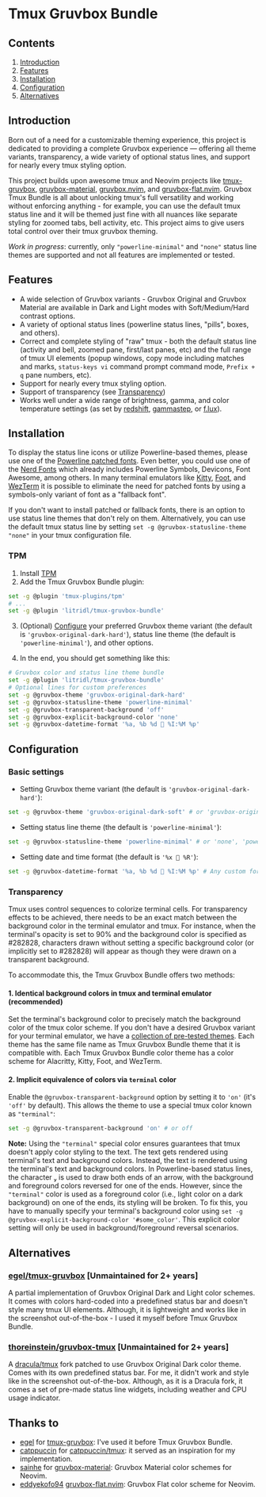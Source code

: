 # Tmux Gruvbox Bundle

## Contents

1. [Introduction](#introduction)
2. [Features](#features)
3. [Installation](#installation)
4. [Configuration](#configuration)
5. [Alternatives](#alternatives)

## Introduction

Born out of a need for a customizable theming experience, this project is dedicated to providing a complete Gruvbox experience — offering all theme variants, transparency, a wide variety of optional status lines, and support for nearly every tmux styling option.

This project builds upon awesome tmux and Neovim projects like [tmux-gruvbox](https://github.com/egel/tmux-gruvbox), [gruvbox-material](https://github.com/sainnhe/gruvbox-material), [gruvbox.nvim](https://github.com/ellisonleao/gruvbox.nvim), and [gruvbox-flat.nvim](https://github.com/eddyekofo94/gruvbox-flat.nvim).
Gruvbox Tmux Bundle is all about unlocking tmux's full versatility and working without enforcing anything - for example, you can use the default tmux status line and it will be themed just fine with all nuances like separate styling for zoomed tabs, bell activity, etc. This project aims to give users total control over their tmux gruvbox theming.

*Work in progress*: currently, only `"powerline-minimal"` and `"none"` status line themes are supported and not all features are implemented or tested.

## Features

* A wide selection of Gruvbox variants - Gruvbox Original and Gruvbox Material are available in Dark and Light modes with Soft/Medium/Hard contrast options.
* A variety of optional status lines (powerline status lines, "pills", boxes, and others).
* Correct and complete styling of "raw" tmux - both the default status line (activity and bell, zoomed pane, first/last panes, etc) and the full range of tmux UI elements (popup windows, copy mode including matches and marks, `status-keys vi` command prompt command mode, `Prefix + q` pane numbers, etc).
* Support for nearly every tmux styling option.
* Support of transparency (see [Transparency](#transparency))
* Works well under a wide range of brightness, gamma, and color temperature settings (as set by [redshift](https://github.com/jonls/redshift), [gammastep](https://gitlab.com/chinstrap/gammastep), or [f.lux](https://justgetflux.com/)).

## Installation

To display the status line icons or utilize Powerline-based themes, please use one of the [Powerline patched fonts](https://github.com/powerline/fonts). Even better, you could use one of the [Nerd Fonts](https://github.com/ryanoasis/nerd-fonts) which already includes Powerline Symbols, Devicons, Font Awesome, among others. In many terminal emulators like [Kitty](https://sw.kovidgoyal.net/kitty/faq/#kitty-is-not-able-to-use-my-favorite-font), [Foot](https://codeberg.org/dnkl/foot#fonts), and [WezTerm](https://wezfurlong.org/wezterm/config/lua/wezterm/nerdfonts.html) it is possible to eliminate the need for patched fonts by using a symbols-only variant of font as a "fallback font".

If you don't want to install patched or fallback fonts, there is an option to use status line themes that don't rely on them. Alternatively, you can use the default tmux status line by setting `set -g @gruvbox-statusline-theme "none"` in your tmux configuration file.

### TPM

1. Install [TPM](https://github.com/tmux-plugins/tpm)
2. Add the Tmux Gruvbox Bundle plugin:

```bash
set -g @plugin 'tmux-plugins/tpm'
# ...
set -g @plugin 'litridl/tmux-gruvbox-bundle'
```

3. (Optional) [Configure](#configuration) your preferred Gruvbox theme variant (the default is `'gruvbox-original-dark-hard'`), status line theme (the default is `'powerline-minimal'`), and other options.

4. In the end, you should get something like this:
```bash
# Gruvbox color and status line theme bundle
set -g @plugin 'litridl/tmux-gruvbox-bundle'
# Optional lines for custom preferences
set -g @gruvbox-theme 'gruvbox-original-dark-hard'
set -g @gruvbox-statusline-theme 'powerline-minimal'
set -g @gruvbox-transparent-background 'off'
set -g @gruvbox-explicit-background-color 'none'
set -g @gruvbox-datetime-format '%a, %b %d  %I:%M %p'
```

## Configuration

### Basic settings

- Setting Gruvbox theme variant (the default is `'gruvbox-original-dark-hard'`):
```bash
set -g @gruvbox-theme 'gruvbox-original-dark-soft' # or 'gruvbox-original-dark', 'gruvbox-original-light', etc.
```

- Setting status line theme (the default is `'powerline-minimal'`):
```bash
set -g @gruvbox-statusline-theme 'powerline-minimal' # or 'none', 'powerline-icons', 'pills', 'boxes', etc.
```

- Setting date and time format (the default is `'%x  %R'`):
```bash
set -g @gruvbox-datetime-format '%a, %b %d  %I:%M %p' # Any custom format or '' to suppress
```

### Transparency

Tmux uses control sequences to colorize terminal cells. For transparency effects to be achieved, there needs to be an exact match between the background color in the terminal emulator and tmux. For instance, when the terminal's opacity is set to 90% and the background color is specified as #282828, characters drawn without setting a specific background color (or implicitly set to #282828) will appear as though they were drawn on a transparent background.

To accommodate this, the Tmux Gruvbox Bundle offers two methods:

#### 1. Identical background colors in tmux and terminal emulator (recommended)
Set the terminal's background color to precisely match the background color of the tmux color scheme.
If you don't have a desired Gruvbox variant for your terminal emulator, we have a [collection of pre-tested themes](https://github.com/litridl/tmux-gruvbox-bundle/tree/main/TERMINALS.md).
Each theme has the same file name as Tmux Gruvbox Bundle theme that it is compatible with. Each Tmux Gruvbox Bundle color theme has a color scheme for Alacritty, Kitty, Foot, and WezTerm.

#### 2. Implicit equivalence of colors via `terminal` color
Enable the `@gruvbox-transparent-background` option by setting it to `'on'` (it's `'off'` by default). This allows the theme to use a special tmux color known as `"terminal"`:
```bash
set -g @gruvbox-transparent-background 'on' # or off
```

**Note:** Using the `"terminal"` special color ensures guarantees that tmux doesn't apply color styling to the text. The text gets rendered using terminal's text and background colors. Instead, the text is rendered using the terminal's text and background colors. In Powerline-based status lines, the character  is used to draw both ends of an arrow, with the background and foreground colors reversed for one of the ends. However, since the `"terminal"` color is used as a foreground color (i.e., light color on a dark background) on one of the ends, its styling will be broken. To fix this, you have to manually specify your terminal's background color using `set -g @gruvbox-explicit-background-color '#some_color'`. This explicit color setting will only be used in background/foreground reversal scenarios.


## Alternatives

### [egel/tmux-gruvbox](https://github.com/egel/tmux-gruvbox) [Unmaintained for 2+ years]
A partial implementation of Gruvbox Original Dark and Light color schemes. It comes with colors hard-coded into a predefined status bar and doesn't style many tmux UI elements. Although, it is lightweight and works like in the screenshot out-of-the-box - I used it myself before Tmux Gruvbox Bundle.

### [thoreinstein/gruvbox-tmux](https://github.com/thoreinstein/gruvbox-tmux) [Unmaintained for 2+ years]
A [dracula/tmux](https://github.com/dracula/tmux) fork patched to use Gruvbox Original Dark color theme. Comes with its own predefined status bar. For me, it didn't work and style like in the screenshot out-of-the-box. Although, as it is a Dracula fork, it comes a set of pre-made status line widgets, including weather and CPU usage indicator.

## Thanks to
- [egel](https://github.com/egel) for [tmux-gruvbox](https://github.com/egel/tmux-gruvbox): I've used it before Tmux Gruvbox Bundle.
- [catppuccin](https://github.com/catppuccin) for [catppuccin/tmux](https://github.com/catppuccin/tmux): it served as an inspiration for my implementation.
- [sainhe](https://github.com/sainnhe) for [gruvbox-material](https://github.com/sainnhe/gruvbox-material): Gruvbox Material color schemes for Neovim.
- [eddyekofo94](https://github.com/eddyekofo94) [gruvbox-flat.nvim](https://github.com/eddyekofo94/gruvbox-flat.nvim): Gruvbox Flat color scheme for Neovim.
